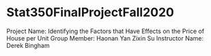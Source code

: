 # Stat350FinalProjectFall2020
Project Name: Identifying the Factors that Have Effects on the Price of House per Unit
Group Member: Haonan Yan
              Zixin Su
Instructor Name: Derek Bingham
